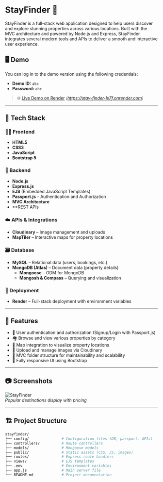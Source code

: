 # StayFinder 🏡

StayFinder is a full-stack web application designed to help users discover and explore stunning properties across various locations. Built with the MVC architecture and powered by Node.js and Express, StayFinder integrates several modern tools and APIs to deliver a smooth and interactive user experience.

## 🖥️ Demo

You can log in to the demo version using the following credentials:

- **Demo ID:** `abc`
- **Password:** `abc`

> 🌐 [Live Demo on Render](#) *(https://stay-finder-ls7f.onrender.com)*

---

## 🧰 Tech Stack

### 👨‍💻 Frontend
- **HTML5**
- **CSS3**
- **JavaScript**
- **Bootstrap 5**

### 🔧 Backend
- **Node.js**
- **Express.js**
- **EJS** (Embedded JavaScript Templates)
- **Passport.js** – Authentication and Authorization
- **MVC Architecture**
- **REST APIs

### ☁️ APIs & Integrations
- **Cloudinary** – Image management and uploads
- **MapTiler** – Interactive maps for property locations

### 🗃️ Database
- **MySQL** – Relational data (users, bookings, etc.)
- **MongoDB (Atlas)** – Document data (property details)
  - **Mongoose** – ODM for MongoDB
  - **Mongosh & Compass** – Querying and visualization

### 🚀 Deployment
- **Render** – Full-stack deployment with environment variables

---

## 📌 Features

- 🔐 User authentication and authorization (Signup/Login with Passport.js)
- 🏘️ Browse and view various properties by category
- 📍 Map integration to visualize property locations
- 📸 Upload and manage images via Cloudinary
- 📄 MVC folder structure for maintainability and scalability
- 📱 Fully responsive UI using Bootstrap

---

## 📷 Screenshots

![StayFinder](./public/img/stayfinder-demo.png)  
*Popular destinations display with pricing*

---

## 🏗️ Project Structure

```bash
stayfinder/
├── config/               # Configuration files (DB, passport, APIs)
├── controllers/          # Route controllers
├── models/               # Mongoose models
├── public/               # Static assets (CSS, JS, images)
├── routes/               # Express route handlers
├── views/                # EJS templates
├── .env                  # Environment variables
├── app.js                # Main server file
└── README.md             # Project documentation
